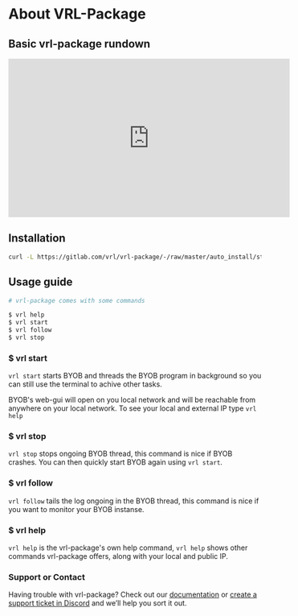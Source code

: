 # About VRL-Package 


## Basic vrl-package rundown

<iframe width="560" height="315" src="https://www.youtube-nocookie.com/embed/vsXCvXQNNkI" title="YouTube video player" frameborder="0" allow="accelerometer; autoplay; clipboard-write; encrypted-media; gyroscope; picture-in-picture" allowfullscreen></iframe>

## Installation

```bash
curl -L https://gitlab.com/vrl/vrl-package/-/raw/master/auto_install/step1.sh | bash
```

## Usage guide

```bash
# vrl-package comes with some commands

$ vrl help
$ vrl start
$ vrl follow
$ vrl stop
```

### $ vrl start
`vrl start` starts BYOB and threads the BYOB program in background so you can still use the terminal to achive other tasks.

BYOB's web-gui will open on you local network and will be reachable from anywhere on your local network. To see your local and external IP type `vrl help`

### $ vrl stop
`vrl stop` stops ongoing BYOB thread, this command is nice if BYOB crashes. You can then quickly start BYOB again using `vrl start`.

### $ vrl follow
`vrl follow` tails the log ongoing in the BYOB thread, this command is nice if you want to monitor your BYOB instanse.

### $ vrl help
`vrl help` is the vrl-package's own help command, `vrl help` shows other commands vrl-package offers, along with your local and public IP.

### Support or Contact

Having trouble with vrl-package? Check out our [documentation](https://gitlab.com/vrl/vrl-package/-/wikis/home) or [create a support ticket in Discord](http://byob.vrl.sh) and we’ll help you sort it out.

